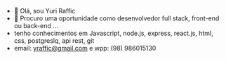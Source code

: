 - 👋 Olá, sou Yuri Raffic
- 👀 Procuro uma oportunidade como desenvolvedor full stack, front-end ou back-end ...
-  tenho conhecimentos em Javascript, node.js, express, react.js,  html, css, postgreslq, api rest, git
- email: yraffic@gmail.com e wpp: (98) 986015130

<!---
Yraffic/Yraffic is a ✨ special ✨ repository because its `README.md` (this file) appears on your GitHub profile.
You can click the Preview link to take a look at your changes.
--->
